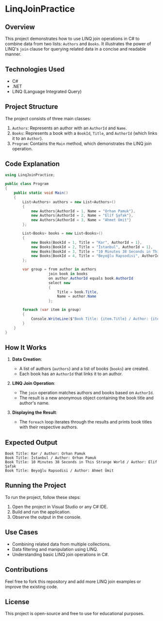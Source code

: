 # LinqJoinPractice

## Overview
This project demonstrates how to use LINQ join operations in C# to combine data from two lists: `Authors` and `Books`. It illustrates the power of LINQ's `join` clause for querying related data in a concise and readable manner.

## Technologies Used
- C#
- .NET
- LINQ (Language Integrated Query)

## Project Structure
The project consists of three main classes:
1. `Authors`: Represents an author with an `AuthorId` and `Name`.
2. `Books`: Represents a book with a `BookId`, `Title`, and `AuthorId` (which links it to an `Author`).
3. `Program`: Contains the `Main` method, which demonstrates the LINQ join operation.

## Code Explanation

```csharp
using LinqJoinPractice;

public class Program
{
    public static void Main()
    {
        List<Authors> authors = new List<Authors>()
        {
            new Authors{AuthorId = 1, Name = "Orhan Pamuk"},
            new Authors{AuthorId = 2, Name = "Elif Şafak"},
            new Authors{AuthorId = 3, Name = "Ahmet Ümit"}
        };

        List<Books> books = new List<Books>()
        {
            new Books{BookId = 1, Title = "Kar", AuthorId = 1},
            new Books{BookId = 2, Title = "İstanbul", AuthorId = 1},
            new Books{BookId = 3, Title = "10 Minutes 38 Seconds in This Strange World", AuthorId = 2},
            new Books{BookId = 4, Title = "Beyoğlu Rapsodisi", AuthorId = 3},
        };

        var group = from author in authors
                    join book in books
                    on author.AuthorId equals book.AuthorId
                    select new
                    {
                        Title = book.Title,
                        Name = author.Name
                    };

        foreach (var item in group)
        {
            Console.WriteLine($"Book Title: {item.Title} / Author: {item.Name}");
        }
    }
}
```

## How It Works
1. **Data Creation**:
   - A list of authors (`authors`) and a list of books (`books`) are created.
   - Each book has an `AuthorId` that links it to an author.

2. **LINQ Join Operation**:
   - The `join` operation matches authors and books based on `AuthorId`.
   - The result is a new anonymous object containing the book title and author's name.

3. **Displaying the Result**:
   - The `foreach` loop iterates through the results and prints book titles with their respective authors.

## Expected Output
```
Book Title: Kar / Author: Orhan Pamuk
Book Title: İstanbul / Author: Orhan Pamuk
Book Title: 10 Minutes 38 Seconds in This Strange World / Author: Elif Şafak
Book Title: Beyoğlu Rapsodisi / Author: Ahmet Ümit
```

## Running the Project
To run the project, follow these steps:
1. Open the project in Visual Studio or any C# IDE.
2. Build and run the application.
3. Observe the output in the console.

## Use Cases
- Combining related data from multiple collections.
- Data filtering and manipulation using LINQ.
- Understanding basic LINQ join operations in C#.

## Contributions
Feel free to fork this repository and add more LINQ join examples or improve the existing code.

## License
This project is open-source and free to use for educational purposes.

